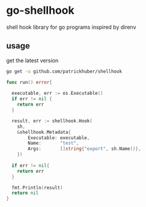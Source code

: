 # go-shellhook

shell hook library for go programs inspired by direnv

## usage

get the latest version

```bash
go get -u github.com/patrickhuber/shellhook
```

```go
func run() error{
  
  executable, err := os.Executable()
  if err != nil {
    return err
  }

  result, err := shellhook.Hook(
    sh, 
    &shellhook.Metadata{
		Executable: executable,
		Name:       "test",
		Args:       []string{"export", sh.Name()},
    })
  
  if err != nil{
    return err
  }

  fmt.Println(result)
  return nil
}
```